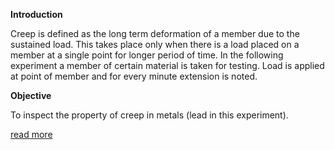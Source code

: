 **Introduction**

Creep is defined as the long term deformation of a member due to the sustained load. This takes place only when there is a load placed on a member at a single point for longer period of time. In the following experiment a member of certain material is taken for testing. Load is applied at point of member and for every minute extension is noted. 

**Objective**

To inspect the property of creep in metals (lead in this experiment). 

<a href="docs/Exp-6-Creep-test.pdf">read more</a>


